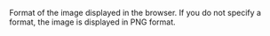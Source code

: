Format of the image displayed in the browser.
			If you do not specify a format, the image is displayed in PNG format.